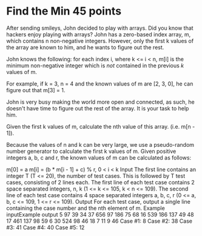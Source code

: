 Find the Min                                                                              45 points
============

After sending smileys, John decided to play with arrays. Did you know that hackers enjoy playing
with arrays? John has a zero-based index array, m, which contains n non-negative integers.
However, only the first k values of the array are known to him, and he wants to figure out the rest.

John knows the following: for each index i, where k <= i < n, m[i] is the minimum non-negative
integer which is *not* contained in the previous *k* values of m.

For example, if k = 3, n = 4 and the known values of m are [2, 3, 0], he can figure out that m[3] = 1.

John is very busy making the world more open and connected, as such, he doesn't have time to figure out the rest of the array. It is your task to help him.

Given the first k values of m, calculate the nth value of this array. (i.e. m[n - 1]).

Because the values of n and k can be very large, we use a pseudo-random number generator to calculate the first k values of m. Given positive integers a, b, c and r, the known values of m can be calculated as follows:

m[0] = a
m[i] = (b * m[i - 1] + c) % r, 0 < i < k
Input
The first line contains an integer T (T <= 20), the number of test cases.
This is followed by T test cases, consisting of 2 lines each.
The first line of each test case contains 2 space separated integers, n, k (1 <= k <= 105, k < n <= 109).
The second line of each test case contains 4 space separated integers a, b, c, r (0 <= a, b, c <= 109, 1 <= r <= 109).
Output
For each test case, output a single line containing the case number and the nth element of m.
Example inputExample output
5
97 39
34 37 656 97
186 75
68 16 539 186
137 49
48 17 461 137
98 59
6 30 524 98
46 18
7 11 9 46
Case #1: 8
Case #2: 38
Case #3: 41
Case #4: 40
Case #5: 12
